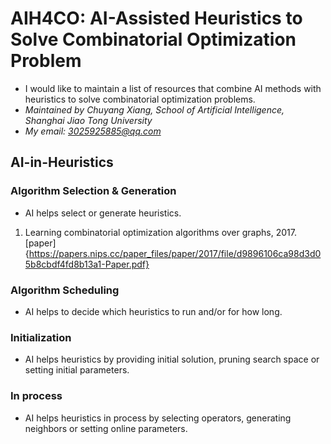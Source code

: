 # AIH4CO: AI-Assisted Heuristics to Solve Combinatorial Optimization Problem
- I would like to maintain a list of resources that combine AI methods with heuristics to solve combinatorial optimization problems.
- *Maintained by Chuyang Xiang, School of Artificial Intelligence, Shanghai Jiao Tong University*
- *My email: 3025925885@qq.com*



## AI-in-Heuristics
### Algorithm Selection & Generation
- AI helps select or generate heuristics.
1. Learning combinatorial optimization algorithms over graphs, 2017. [paper]{https://papers.nips.cc/paper_files/paper/2017/file/d9896106ca98d3d05b8cbdf4fd8b13a1-Paper.pdf}


### Algorithm Scheduling
- AI helps to decide which heuristics to run and/or for how long.

### Initialization
- AI helps heuristics by providing initial solution, pruning search space or setting initial parameters.

### In process
- AI helps heuristics in process by selecting operators, generating neighbors or setting online parameters.
